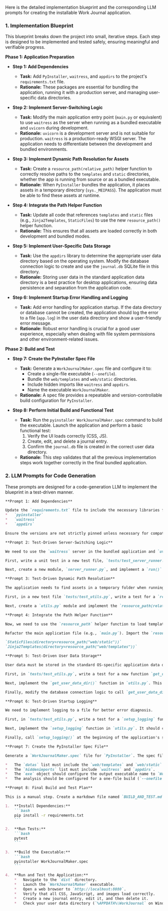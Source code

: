 Here is the detailed implementation blueprint and the corresponding LLM prompts for creating the installable Work Journal application.

### 1. Implementation Blueprint

This blueprint breaks down the project into small, iterative steps. Each step is designed to be implemented and tested safely, ensuring meaningful and verifiable progress.

**Phase 1: Application Preparation**

*   **Step 1: Add Dependencies**
    *   **Task:** Add `PyInstaller`, `waitress`, and `appdirs` to the project's `requirements.txt` file.
    *   **Rationale:** These packages are essential for bundling the application, running it with a production server, and managing user-specific data directories.

*   **Step 2: Implement Server-Switching Logic**
    *   **Task:** Modify the main application entry point (`main.py` or equivalent) to use `waitress` as the server when running as a bundled executable and `uvicorn` during development.
    *   **Rationale:** `uvicorn` is a development server and is not suitable for production. `waitress` is a production-ready WSGI server. The application needs to differentiate between the development and bundled environments.

*   **Step 3: Implement Dynamic Path Resolution for Assets**
    *   **Task:** Create a `resource_path(relative_path)` helper function to correctly resolve paths to the `templates` and `static` directories, whether the app is running from source or as a bundled executable.
    *   **Rationale:** When `PyInstaller` bundles the application, it places assets in a temporary directory (`sys._MEIPASS`). The application must be able to find these assets at runtime.

*   **Step 4: Integrate the Path Helper Function**
    *   **Task:** Update all code that references `templates` and `static` files (e.g., `Jinja2Templates`, `StaticFiles`) to use the new `resource_path()` helper function.
    *   **Rationale:** This ensures that all assets are loaded correctly in both development and bundled modes.

*   **Step 5: Implement User-Specific Data Storage**
    *   **Task:** Use the `appdirs` library to determine the appropriate user data directory based on the operating system. Modify the database connection logic to create and use the `journal.db` SQLite file in this directory.
    *   **Rationale:** Storing user data in the standard application data directory is a best practice for desktop applications, ensuring data persistence and separation from the application code.

*   **Step 6: Implement Startup Error Handling and Logging**
    *   **Task:** Add error handling for application startup. If the data directory or database cannot be created, the application should log the error to a file (`app.log`) in the user data directory and show a user-friendly error message.
    *   **Rationale:** Robust error handling is crucial for a good user experience, especially when dealing with file system permissions and other environment-related issues.

**Phase 2: Build and Test**

*   **Step 7: Create the PyInstaller Spec File**
    *   **Task:** Generate a `WorkJournalMaker.spec` file and configure it to:
        *   Create a single-file executable (`--onefile`).
        *   Bundle the `web/templates` and `web/static` directories.
        *   Include hidden imports like `waitress` and `appdirs`.
        *   Name the executable `WorkJournalMaker`.
    *   **Rationale:** A spec file provides a repeatable and version-controllable build configuration for `PyInstaller`.

*   **Step 8: Perform Initial Build and Functional Test**
    *   **Task:** Run the `pyinstaller WorkJournalMaker.spec` command to build the executable. Launch the application and perform a basic functional test:
        1.  Verify the UI loads correctly (CSS, JS).
        2.  Create, edit, and delete a journal entry.
        3.  Confirm the `journal.db` file is created in the correct user data directory.
    *   **Rationale:** This step validates that all the previous implementation steps work together correctly in the final bundled application.

### 2. LLM Prompts for Code Generation

These prompts are designed for a code-generation LLM to implement the blueprint in a test-driven manner.

```markdown
**Prompt 1: Add Dependencies**

Update the `requirements.txt` file to include the necessary libraries for building the executable. Add the following packages:
*   `pyinstaller`
*   `waitress`
*   `appdirs`

Ensure the versions are not strictly pinned unless necessary for compatibility.
```

```markdown
**Prompt 2: Test-Driven Server-Switching Logic**

We need to use the `waitress` server in the bundled application and `uvicorn` for development.

First, write a unit test in a new test file, `tests/test_server_runner.py`, that mocks `sys.frozen` to be `True` and asserts that `waitress.serve` is called. Then, write another test that mocks `sys.frozen` to be `False` (or absent) and asserts that `uvicorn.run` is called.

Next, create a new module, `server_runner.py`, and implement a `run()` function that contains the logic to satisfy these tests. The function should check `getattr(sys, 'frozen', False)` to determine which server to start. Modify the main application entry point to call this `run()` function.
```

```markdown
**Prompt 3: Test-Driven Dynamic Path Resolution**

The application needs to find assets in a temporary folder when running as a bundled executable.

First, in a new test file `tests/test_utils.py`, write a test for a `resource_path` function. The test should mock `sys.frozen` to be `True` and `sys._MEIPASS` to a dummy path (e.g., `/tmp/test_path`). It should assert that `resource_path('assets/style.css')` returns the correctly joined path: `/tmp/test_path/assets/style.css`. Write a second test where `sys.frozen` is `False` and assert that `resource_path('assets/style.css')` returns the original relative path.

Next, create a `utils.py` module and implement the `resource_path(relative_path)` function to make the tests pass.
```

```markdown
**Prompt 4: Integrate the Path Helper Function**

Now, we need to use the `resource_path` helper function to load templates and static files.

Refactor the main application file (e.g., `main.py`). Import the `resource_path` function from `utils.py`. Update the `StaticFiles` and `Jinja2Templates` instantiations to wrap the directory paths with `resource_path()`. For example:

`StaticFiles(directory=resource_path("web/static"))`
`Jinja2Templates(directory=resource_path("web/templates"))`
```

```markdown
**Prompt 5: Test-Driven User Data Storage**

User data must be stored in the standard OS-specific application data directory.

First, in `tests/test_utils.py`, write a test for a new function `get_user_data_dir()`. The test should mock `appdirs.user_data_dir` and assert that the function returns the correct path and that `os.makedirs` is called if the directory doesn't exist.

Next, implement the `get_user_data_dir()` function in `utils.py`. This function should use `appdirs.user_data_dir('WorkJournal', 'YourAppName')` to get the path and create it if it doesn't exist.

Finally, modify the database connection logic to call `get_user_data_dir()` and construct the full path to the SQLite database file (e.g., `os.path.join(get_user_data_dir(), 'journal.db')`).
```

```markdown
**Prompt 6: Test-Driven Startup Logging**

We need to implement logging to a file for better error diagnosis.

First, in `tests/test_utils.py`, write a test for a `setup_logging` function. The test should verify that after calling the function, a logger is configured to write to a file at a specific path (e.g., inside a mocked user data directory).

Next, implement the `setup_logging` function in `utils.py`. It should configure the root logger to write to `app.log` inside the directory returned by `get_user_data_dir()`.

Finally, call `setup_logging()` at the beginning of the application's startup sequence. Add a `try...except` block around the database initialization logic that logs any exceptions that occur.
```

```markdown
**Prompt 7: Create the PyInstaller Spec File**

Generate a `WorkJournalMaker.spec` file for `PyInstaller`. The spec file should be configured as follows:

*   The `datas` list must include the `web/templates` and `web/static` directories. The format should be `('web/templates', 'web/templates')` and `('web/static', 'web/static')`.
*   The `hiddenimports` list must include `waitress` and `appdirs`.
*   The `exe` object should configure the output executable name to `WorkJournalMaker`.
*   The analysis should be configured for a one-file build (`--onefile`).
```

```markdown
**Prompt 8: Final Build and Test Plan**

This is a manual step. Create a markdown file named `BUILD_AND_TEST.md` with the following instructions:

1.  **Install Dependencies:**
    ```bash
    pip install -r requirements.txt
    ```

2.  **Run Tests:**
    ```bash
    pytest
    ```

3.  **Build the Executable:**
    ```bash
    pyinstaller WorkJournalMaker.spec
    ```

4.  **Run and Test the Application:**
    *   Navigate to the `dist` directory.
    *   Launch the `WorkJournalMaker` executable.
    *   Open a web browser to `http://localhost:8080`.
    *   Verify that all CSS, JavaScript, and images load correctly.
    *   Create a new journal entry, edit it, and then delete it.
    *   Check your user data directory (`%APPDATA%\WorkJournal` on Windows, `~/Library/Application Support/WorkJournal` on macOS) to confirm `journal.db` and `app.log` were created.
```
